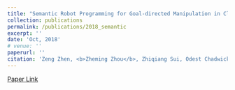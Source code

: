 ```yaml
---
title: "Semantic Robot Programming for Goal-directed Manipulation in Cluttered Scenes"
collection: publications
permalink: /publications/2018_semantic
excerpt: ''
date: 'Oct, 2018'
# venue: ''
paperurl: ''
citation: 'Zeng Zhen, <b>Zheming Zhou</b>, Zhiqiang Sui, Odest Chadwicke Jenkins. <i>IEEE/RSJ IEEE/RSJ International Conference on Robotics and Automation (ICRA)</i>'
---
```


[Paper Link](https://ieeexplore.ieee.org/abstract/document/8593629)
